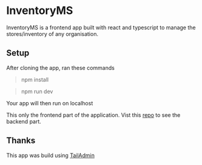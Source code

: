 # InventoryMS

InventoryMS is a frontend app built with react and typescript to manage the stores/inventory of any organisation. 
 
 ## Setup
 After cloning the app, ran these commands
 > npm install
 
 > npm run dev

 Your app will then run on localhost

This only the frontend part of the application. Vist this [repo](https://github.com/Lukada-taiya/InventoryX) to see the backend part.

## Thanks 
This app was build using [TailAdmin](https://tailadmin.com/)
